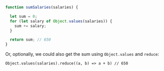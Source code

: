 ```js run
function sumSalaries(salaries) {

  let sum = 0;
  for (let salary of Object.values(salaries)) {
    sum += salary;
  }

  return sum; // 650
}
```
Or, optionally, we could also get the sum using `Object.values` and `reduce`:

`Object.values(salaries).reduce((a, b) => a + b) // 650`
